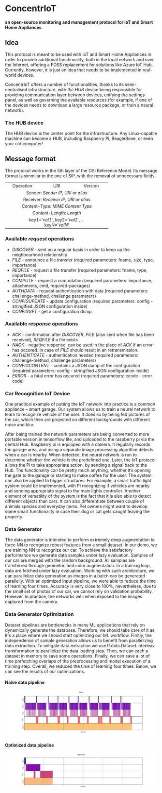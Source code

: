 # ConcentrIoT
#### an open-source monitoring and management protocol for IoT and Smart Home Appliances

## Idea
This protocol is meant to be used with IoT and Smart Home Appliances in order to provide additional functionality, both in the local network and over the Internet, offering a FOSS replacement for solutions like Azure IoT Hub. Currently, however, it is just an idea that needs to be implemented in real-world devices. 

ConcentrIoT offers a number of functionalities, thanks to its semi-centralised infrastructure, with *the HUB* device being responsible for providing communication layer between devices, unifying the settings panel, as well as governing the available resources (for example, if one of the devices needs to download a large resource package, or train a neural network).

### The HUB device
The HUB device is the center  point for the infrastructure. Any Linux-capable machine can become a HUB, including Raspberry Pi, BeagleBone, or even your old computer!

## Message format
The protocol works in the 5th layer of the OSI Reference Model. Its message format is simmilar to the one of SIP, with the removal of unnecessary fields.

<table width="600px">
    <tbody>
        <tr>
            <td width="100px" align=center valign=center>Operation</td>
            <td width="100px" align=center valign=center>URI</td>
            <td width="100px" align=center valign=center>Version</td>
        </tr>
        <tr>
            <td align=center valign=center colspan=3>Sender: <i>Sender IP, URI or alias</i></td>
        </tr>
        <tr>
            <td align=center valign=center colspan=3>Receiver: <i>Receiver IP, URI or alias</i></td>
        </tr>
        <tr>
            <td align=center valign=center colspan=3>Content-Type: <i>MIME Content Type</i></td>
        </tr>
        <tr>
            <td align=center valign=center colspan=3>Content-Length: <i>Length</i></td>
        </tr>
        <tr>
        	<td align=center valign=center colspan=3 rowspan=3>
        		key1='<i>val1</i>', key2='<i>val2</i>', ... <br>
        		keyN='<i>valN</i>'
        	</td>
        </tr>
    </tbody>
</table>

### Available *request* operations 
- *DISCOVER* - sent on a regular basis in order to keep up the neighbourhood relationship
- *FILE* - announce a file transfer (required parameters: fname, size, type, importance)
- *REQFILE* - request a file transfer (required parameters: fname, type, importance)
- *COMPUTE* - request a computation (required parameters: importance, attachments, cmd, required-packages)
- *AUTHDATA* - request authentication with data (required parameters: challenge-method, challenge parameters)
- *CONFIGUPDATE* - update configuration (required parameters: config - stringified JSON configuration inside)
- *CONFIGGET* - get a configuration dump

### Available *response* operations
- *ACK* - confirmation after *DISCOVER*, *FILE* (also sent when file has been received), *REQFILE* if a file exists
- *NACK* - negative response, can be used in the place of *ACK* if an error has occured. In case of *FILE* should result in an retransmission.
- *AUTHENTICATE* - authentication needed (required parameters: challenge-method, challenge parameters)
- *CONFIGCONTENT* - contains a JSON dump of the configuration (required parameters: config - stringified JSON configuration inside)
- *ERROR* - a fatal error has occured (required parameters: ecode - error code)

### Car Recognition IoT Device
One practical example of putting the IoT network into practice is a common appliance – smart garage. Our system allows us to train a neural network to learn to recognize vehicle of the user. It does so by being fed pictures of the car, which then are projected on different backgrounds with different noise and blur. 

After being trained the network parameters are being converted to more portable version in tensorflow lite, and uploaded to the raspberry pi via the central Hub. Raspberry pi is equipped with a camera. It regularly records the garage area, and using a separate image processing algorithm detects when a car is nearby. When detected, the neural network is run to determine whether the vehicle is the predefined one. Later, the IoT protocol allows the Pi to take appropriate action, by sending a signal back to the Hub. The functionality can be pretty much anything, whether it’s opening the gate to the garage or starting to make coffee for the user.
The system can also be applied to bigger structures. For example, a smart traffic light system could be implemented, with Pi recognizing if vehicles are nearby and sending appropriate signal to the main lights controller. 
Another element of versatility of the system is the fact that it is also able to detect different objects than cars. It can also differentiate between  couple of animals species and everyday items. Pet owners might want to develop some smart functionality in case their dog or cat gets caught leaving the property.  

### Data Generator
The data generator is intended to perform extremely deep augmentation to force NN to recognize robust features from a small dataset. In our demo, we are training NN to recognize our car. To achieve the satisfactory performance we generate data samples under lazy evaluation. Samples of our car are merged with the random background. All samples are transferred through geometric and color augmentation. In a training loop, data are fetched under lazy evaluation. Working with such architecture, we can parallelize data generation as images in a batch can be generated parallelly. With an optimized input pipeline, we were able to reduce the time of learning four times. Accuracy is very close to 100%, nevertheless, due to the small set of photos of our car, we cannot rely on validation probability. However, in practice, the networks well when exposed to the images captured from the camera. 

### Data Generator Optimization
Dataset pipelines are bottlenecks in many ML applications that rely on dynamically generate the database. Therefore, we should take care of it as it's a place where we should start optimizing our ML workflow. Firstly, the independence of sample generation allows us to benefit from parallelizing data extraction. To mitigate data extraction we use tf.data.Dataset.interleav transformation to parallelize the data loading step. Then, we can cach a dataset in memory to save some operations. Finally, we can save a lot of time prefetching overlaps of the preprocessing and model execution of a training step. Overall, we reduced the time of learning four times. Below, we can see the results of our optimizations. 
#### Naive data pipeline
![alt text](https://github.com/kondziusob/ConcentrIoT/raw/master/naive.jpg)

#### Optimized data pipeline
![alt text](https://github.com/kondziusob/ConcentrIoT/raw/master/optimized.jpg)

